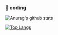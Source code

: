 ### 🚀 coding

![Anurag's github stats](https://github-readme-stats.vercel.app/api?username=pengYYYYY&show_icons=true&theme=radical&count_private=true&show_icons=true)

[![Top Langs](https://github-readme-stats.vercel.app/api/top-langs/?username=pengYYYYY)](https://github.com/anuraghazra/github-readme-stats)
